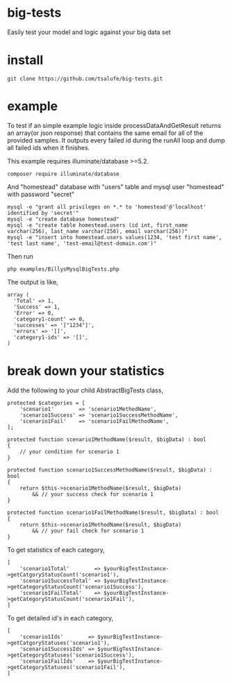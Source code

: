 # big-tests
Easily test your model and logic against your big data set

# install
```
git clone https://github.com/tsalufe/big-tests.git
```

# example
To test if an simple example logic inside processDataAndGetResult returns an array(or json response) that contains the same email for all of the provided samples. It outputs every failed id during the runAll loop and dump all failed ids when it finishes.

This example requires illuminate/database >=5.2.
```
composer require illuminate/database
```
And "homestead" database with "users" table and mysql user "homestead" with password "secret"
```
mysql -e "grant all privileges on *.* to 'homestead'@'localhost' identified by 'secret'"
mysql -e "create database homestead"
mysql -e "create table homestead.users (id int, first_name varchar(256), last_name varchar(256), email varchar(256))"
mysql -e "insert into homestead.users values(1234, 'test first name', 'test last name', 'test-email@test-domain.com')"

```
Then run
```
php examples/BillysMysqlBigTests.php
```
The output is like,

```
array (
  'Total' => 1,
  'Success' => 1,
  'Error' => 0,
  'category1-count' => 0,
  'successes' => '["1234"]',
  'errors' => '[]',
  'category1-ids' => '[]',
)
```

# break down your statistics
Add the following to your child AbstractBigTests class,
```
protected $categories = [
    'scenario1'        => 'scenario1MethodName',
    'scenario1Success' => 'scenario1SuccessMethodName',
    'scenario1Fail'    => 'scenario1FailMethodName',
];

protected function scenario1MethodName($result, $bigData) : bool
{
    // your condition for scenario 1
}

protected function scenario1SuccessMethodName($result, $bigData) : bool
{
    return $this->scenario1MethodName($result, $bigData)
        && // your success check for scenario 1
}

protected function scenario1FailMethodName($result, $bigData) : bool
{
    return $this->scenario1MethodName($result, $bigData)
        && // your fail check for scenario 1
}
```
To get statistics of each category,
```
[
    'scenario1Total'        => $yourBigTestInstance->getCatgoryStatusCount('scenario1'),
    'scenario1SuccessTotal' => $yourBigTestInstance->getCategoryStatusCount('scenario1Success'),
    'scenario1FailTotal'    => $yourBigTestInstance->getCategoryStatusCount('scenario1Fail'),
]
```

To get detailed id's in each category,
```
[
    'scenario1Ids'        => $yourBigTestInstance->getCatgoryStatuses('scenario1'),
    'scenario1SuccessIds' => $yourBigTestInstance->getCategoryStatuses('scenario1Success'),
    'scenario1FailIds'    => $yourBigTestInstance->getCategoryStatuses('scenario1Fail'),
]
```
